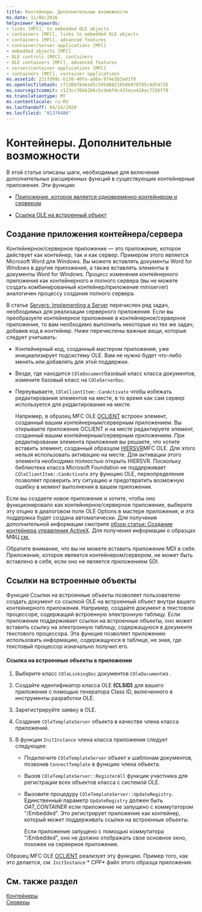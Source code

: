 ```yaml
---
title: Контейнеры. Дополнительные возможности
ms.date: 11/04/2016
helpviewer_keywords:
- links [MFC], to embedded OLE objects
- containers [MFC], links to embedded OLE objects
- containers [MFC], advanced features
- container/server applications [MFC]
- embedded objects [MFC]
- OLE controls [MFC], containers
- OLE containers [MFC], advanced features
- server/container applications [MFC]
- containers [MFC], container applications
ms.assetid: 221fd99c-b138-40fa-ad6a-974e3b3ad1f8
ms.openlocfilehash: cf130bf8dead5c59548821658b979785c4d54726
ms.sourcegitcommit: c123cc76bb2b6c5cde6f4c425ece420ac733bf70
ms.translationtype: MT
ms.contentlocale: ru-RU
ms.lasthandoff: 04/14/2020
ms.locfileid: "81376486"
---
```

# <a name="containers-advanced-features"></a>Контейнеры. Дополнительные возможности

В этой статье описаны шаги, необходимые для включения дополнительных расширенных функций в существующие контейнерные приложения. Эти функции:

- [Приложение, которое является одновременно контейнером и сервером](#_core_creating_a_container_server_application)

- [Ссылка OLE на встроенный объект](#_core_links_to_embedded_objects)

## <a name="creating-a-containerserver-application"></a><a name="_core_creating_a_container_server_application"></a>Создание приложения контейнера/сервера

Контейнерное/серверное приложение — это приложение, которое действует как контейнер, так и как сервер. Примером этого является Microsoft Word для Windows. Вы можете вставлять документы Word for Windows в другие приложения, а также вставлять элементы в документы Word for Windows. Процесс изменения контейнерного приложения как контейнерного и полного сервера (вы не можете создать комбинированный контейнер/приложение miniserver) аналогичен процессу создания полного сервера.

В статье [Servers: Implementing a Server](../mfc/servers-implementing-a-server.md) перечислен ряд задач, необходимых для реализации серверного приложения. Если вы преобразуете контейнерное приложение в контейнерное/серверное приложение, то вам необходимо выполнить некоторые из тех же задач, добавив код в контейнер. Ниже перечислены важные вещи, которые следует учитывать:

- Контейнерный код, созданный мастером приложения, уже инициализирует подсистему OLE. Вам не нужно будет что-либо менять или добавлять для этой поддержки.

- Везде, где находится `COleDocument`базовый класс класса документов, измените базовый класс на `COleServerDoc`.

- Переувываете, `COleClientItem::CanActivate` чтобы избежать редактирования элементов на месте, в то время как сам сервер используется для редактирования на месте.

   Например, в образец MFC OLE [OCLIENT](../overview/visual-cpp-samples.md) встроен элемент, созданный вашим контейнерным/серверным приложением. Вы открываете приложение OCLIENT и на месте редактируете элемент, созданный вашим контейнерным/серверным приложением. При редактировании элемента приложения вы решаете, что хотите вставить элемент, созданный образцом [HIERSVR](../overview/visual-cpp-samples.md)MFC OLE. Для этого нельзя использовать активацию на месте. Для активации этого элемента необходимо полностью открыть HIERSVR. Поскольку библиотека класса Microsoft Foundation не поддерживает `COleClientItem::CanActivate` эту функцию OLE, переопределение позволяет проверить эту ситуацию и предотвратить возможную ошибку в момент выполнения в вашем приложении.

Если вы создаете новое приложение и хотите, чтобы оно функционировало как контейнерное/серверное приложение, выберите эту опцию в диалоговом поле OLE Options в мастере приложения, и эта поддержка будет создана автоматически. Для получения дополнительной информации смотрите [обзор статьи: Создание контейнера управления ActiveX](../mfc/reference/creating-an-mfc-activex-control-container.md). Для получения информации о образцах МФЦ [см.](../overview/visual-cpp-samples.md#mfc-samples)

Обратите внимание, что вы не можете вставить приложение MDI в себя. Приложение, которое является контейнером/сервером, не может быть вставлено в себя, если оно не является приложением SDI.

## <a name="links-to-embedded-objects"></a><a name="_core_links_to_embedded_objects"></a>Ссылки на встроенные объекты

Функция Ссылки на встроенные объекты позволяет пользователю создать документ со ссылкой OLE на встроенный объект внутри вашего контейнерного приложения. Например, создайте документ в текстовом процессоре, содержащий встроенную электронную таблицу. Если приложение поддерживает ссылки на встроенные объекты, оно может вставить ссылку на электронную таблицу, содержащуюся в документе текстового процессора. Эта функция позволяет приложению использовать информацию, содержащуюся в таблице, не зная, где текстовый процессор изначально получил его.

#### <a name="to-link-to-embedded-objects-in-your-application"></a>Ссылка на встроенные объекты в приложении

1. Выберите класс `COleLinkingDoc` документов `COleDocument`из .

1. Создайте идентификатор класса OLE **(CLSID)** для вашего приложения с помощью генератора Class ID, включенного в инструменты разработки OLE.

1. Зарегистрируйте заявку в OLE.

1. Создание `COleTemplateServer` объекта в качестве члена класса приложений.

1. В функции `InitInstance` члена класса приложения следует следующее:

   - Подключите `COleTemplateServer` объект к шаблонам документов, позвонив `ConnectTemplate` в функцию члена объекта.

   - Вызов `COleTemplateServer::RegisterAll` функции участника для регистрации всех объектов класса с системой OLE.

   - Вызовите процедуру `COleTemplateServer::UpdateRegistry`. Единственный параметр `UpdateRegistry` должен быть *OAT_CONTAINER* если приложение не запущено с коммутатором "/Embedded". Это регистрирует приложение как контейнер, который может поддерживать ссылки на встроенные объекты.

      Если приложение запущено с помощью коммутатора "/Embedded", оно не должно отображать свое основное окно, похожее на серверное приложение.

Образец MFC OLE [OCLIENT](../overview/visual-cpp-samples.md) реализует эту функцию. Пример того, как это делается, см. `InitInstance` * CPP* файл этого образца приложения.

## <a name="see-also"></a>См. также раздел

[Контейнеры](../mfc/containers.md)<br/>
[Серверы](../mfc/servers.md)
